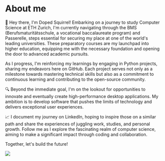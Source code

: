 # About me

👋 Hey there, I'm Doped Squirrel! Embarking on a journey to study Computer Science at ETH Zurich, I'm currently navigating through the BMS (Berufsmaturitätsschule, a vocational baccalaureate program) and Passerelle, steps essential for securing my place at one of the world's leading universities. These preparatory courses are my launchpad into higher education, equipping me with the necessary foundation and opening the door to advanced academic pursuits.

As I progress, I'm reinforcing my learnings by engaging in Python projects, sharing my endeavors here on GitHub. Each project serves not only as a milestone towards mastering technical skills but also as a commitment to continuous learning and contributing to the open-source community.

🔍 Beyond the immediate goal, I'm on the lookout for opportunities to innovate and eventually create high-performance desktop applications. My ambition is to develop software that pushes the limits of technology and delivers exceptional user experiences.

📈 I document my journey on LinkedIn, hoping to inspire those on a similar path and share the experiences of juggling work, studies, and personal growth. Follow me as I explore the fascinating realm of computer science, aiming to make a significant impact through coding and collaboration.

Together, let's build the future!

<img src="{https://img.shields.io/badge/LinkedIn-0077B5?style=for-the-badge&logo=linkedin&logoColor=white}" />
